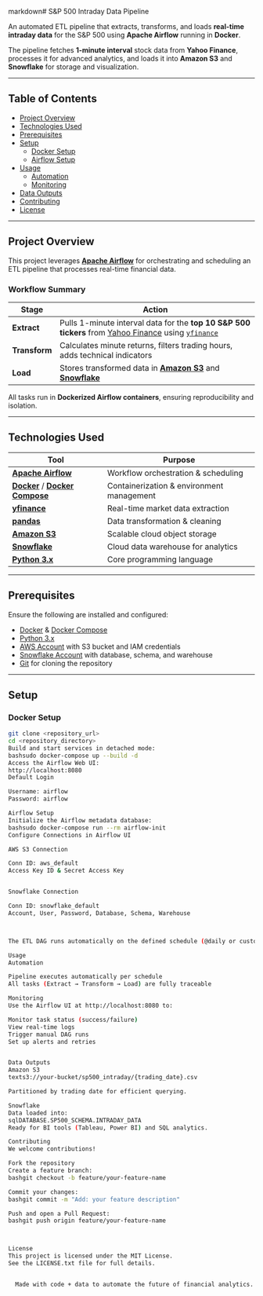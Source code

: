 markdown# S&P 500 Intraday Data Pipeline

An automated ETL pipeline that extracts, transforms, and loads **real-time intraday data** for the S&P 500 using **Apache Airflow** running in **Docker**.

The pipeline fetches **1-minute interval** stock data from **Yahoo Finance**, processes it for advanced analytics, and loads it into **Amazon S3** and **Snowflake** for storage and visualization.

---

## Table of Contents

- [Project Overview](#project-overview)
- [Technologies Used](#technologies-used)
- [Prerequisites](#prerequisites)
- [Setup](#setup)
  - [Docker Setup](#docker-setup)
  - [Airflow Setup](#airflow-setup)
- [Usage](#usage)
  - [Automation](#automation)
  - [Monitoring](#monitoring)
- [Data Outputs](#data-outputs)
- [Contributing](#contributing)
- [License](#license)

---

## Project Overview

This project leverages [**Apache Airflow**](https://airflow.apache.org/) for orchestrating and scheduling an ETL pipeline that processes real-time financial data.

### Workflow Summary
| Stage     | Action                                                                 |
|---------|------------------------------------------------------------------------|
| **Extract**  | Pulls 1-minute interval data for the **top 10 S&P 500 tickers** from [Yahoo Finance](https://finance.yahoo.com/) using [`yfinance`](https://github.com/ranaroussi/yfinance) |
| **Transform**| Calculates minute returns, filters trading hours, adds technical indicators |
| **Load**     | Stores transformed data in [**Amazon S3**](https://aws.amazon.com/s3/) and [**Snowflake**](https://www.snowflake.com/) |

All tasks run in **Dockerized Airflow containers**, ensuring reproducibility and isolation.

---

## Technologies Used

| Tool | Purpose |
|------|---------|
| [**Apache Airflow**](https://airflow.apache.org/) | Workflow orchestration & scheduling |
| [**Docker**](https://www.docker.com/) / [**Docker Compose**](https://docs.docker.com/compose/) | Containerization & environment management |
| [**yfinance**](https://github.com/ranaroussi/yfinance) | Real-time market data extraction |
| [**pandas**](https://pandas.pydata.org/) | Data transformation & cleaning |
| [**Amazon S3**](https://aws.amazon.com/s3/) | Scalable cloud object storage |
| [**Snowflake**](https://www.snowflake.com/) | Cloud data warehouse for analytics |
| [**Python 3.x**](https://www.python.org/) | Core programming language |

---

## Prerequisites

Ensure the following are installed and configured:

- [Docker](https://docs.docker.com/get-docker/) & [Docker Compose](https://docs.docker.com/compose/install/)
- [Python 3.x](https://www.python.org/downloads/)
- [AWS Account](https://aws.amazon.com/) with S3 bucket and IAM credentials
- [Snowflake Account](https://www.snowflake.com/) with database, schema, and warehouse
- [Git](https://git-scm.com/) for cloning the repository

---

## Setup

### Docker Setup

```bash
git clone <repository_url>
cd <repository_directory>
Build and start services in detached mode:
bashsudo docker-compose up --build -d
Access the Airflow Web UI:
http://localhost:8080
Default Login

Username: airflow
Password: airflow

Airflow Setup
Initialize the Airflow metadata database:
bashsudo docker-compose run --rm airflow-init
Configure Connections in Airflow UI

AWS S3 Connection

Conn ID: aws_default
Access Key ID & Secret Access Key


Snowflake Connection

Conn ID: snowflake_default
Account, User, Password, Database, Schema, Warehouse



The ETL DAG runs automatically on the defined schedule (@daily or custom).

Usage
Automation

Pipeline executes automatically per schedule
All tasks (Extract → Transform → Load) are fully traceable

Monitoring
Use the Airflow UI at http://localhost:8080 to:

Monitor task status (success/failure)
View real-time logs
Trigger manual DAG runs
Set up alerts and retries


Data Outputs
Amazon S3
texts3://your-bucket/sp500_intraday/{trading_date}.csv

Partitioned by trading date for efficient querying.

Snowflake
Data loaded into:
sqlDATABASE.SP500_SCHEMA.INTRADAY_DATA
Ready for BI tools (Tableau, Power BI) and SQL analytics.

Contributing
We welcome contributions!

Fork the repository
Create a feature branch:
bashgit checkout -b feature/your-feature-name

Commit your changes:
bashgit commit -m "Add: your feature description"

Push and open a Pull Request:
bashgit push origin feature/your-feature-name



License
This project is licensed under the MIT License.
See the LICENSE.txt file for full details.


  Made with code + data to automate the future of financial analytics.

```
